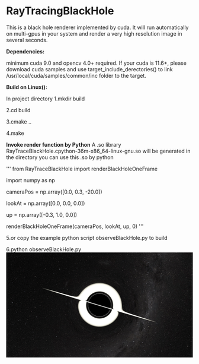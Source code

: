 # RayTracingBlackHole
This is a black hole renderer implemented by cuda. It will run automatically on multi-gpus in your system and render a very high resolution image in several seconds.


**Dependencies:** 


minimum cuda 9.0 and opencv 4.0+ required. If your cuda is 11.6+, please download cuda samples and use target_include_derectories() to link /usr/local/cuda/samples/common/inc folder to the target.


**Build on Linux():** 

In project directory
1.mkdir build

2.cd build

3.cmake ..

4.make

**Invoke render function by Python**
A .so library RayTraceBlackHole.cpython-36m-x86_64-linux-gnu.so will be generated in the directory
you can use this .so by python

'''
from RayTraceBlackHole import renderBlackHoleOneFrame

import numpy as np

cameraPos = np.array([0.0, 0.3, -20.0])

lookAt = np.array([0.0, 0.0, 0.0])

up = np.array([-0.3, 1.0, 0.0])

renderBlackHoleOneFrame(cameraPos, lookAt, up, 0)
'''

5.or copy the example python script observeBlackHole.py to build
 
6.python observeBlackHole.py
![out2.jpg](https://github.com/WangZilu0218/CudaRayTracingBlackHole/blob/master/out2.jpg)
